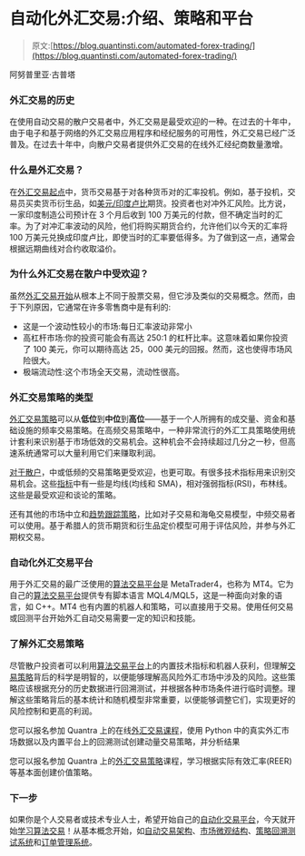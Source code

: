 # 自动化外汇交易:介绍、策略和平台

> 原文:[https://blog.quantinsti.com/automated-forex-trading/](https://blog.quantinsti.com/automated-forex-trading/)

阿努普里亚·古普塔

### 外汇交易的历史

在使用自动交易的散户交易者中，外汇交易是最受欢迎的一种。在过去的十年中，由于电子和基于网络的外汇交易应用程序和经纪服务的可用性，外汇交易已经广泛普及。在过去十年中，向散户交易者提供外汇交易的在线外汇经纪商数量激增。

### 什么是外汇交易？

在[外汇交易起点](https://quantra.quantinsti.com/course/Value-Strategy-Forex)中，货币交易基于对各种货币对的汇率投机。例如，基于投机，交易员买卖货币衍生品，如[美元/印度卢比](https://blog.quantinsti.com/usdinr-option-payoff-excel-model/)期货。投资者也对冲外汇风险。比方说，一家印度制造公司预计在 3 个月后收到 100 万美元的付款，但不确定当时的汇率。为了对冲汇率波动的风险，他们将购买期货合约，允许他们以今天的汇率将 100 万美元兑换成印度卢比，即使当时的汇率要低得多。为了做到这一点，通常会根据远期曲线对合约收取溢价。

### 为什么外汇交易在散户中受欢迎？

虽然[外汇交易开始](https://quantra.quantinsti.com/course/Value-Strategy-Forex)从根本上不同于股票交易，但它涉及类似的交易概念。然而，由于下列原因，它通常在许多零售商中是有利的:

*   这是一个波动性较小的市场:每日汇率波动非常小
*   高杠杆市场:你的投资可能会有高达 250:1 的杠杆比率。这意味着如果你投资了 100 美元，你可以期待高达 25，000 美元的回报。然而，这也使得市场风险很大。
*   极端流动性:这个市场全天交易，流动性很高。

### 外汇交易策略的类型

[外汇交易策略](https://quantra.quantinsti.com/course/Value-Strategy-Forex)可以从**低位**到**中位**到**高位**——基于一个人所拥有的成交量、资金和基础设施的频率交易策略。在高频交易策略中，一种非常流行的外汇工具策略使用统计套利来识别基于市场低效的交易机会。这种机会不会持续超过几分之一秒，但高速系统通常可以大量利用它们来赚取利润。

[对于散户](https://blog.quantinsti.com/algorithmic-trading-retail-traders/)，中或低频的交易策略更受欢迎，也更可取。有很多技术指标用来识别交易机会。这些[指标](https://blog.quantinsti.com/build-technical-indicators-in-python/)中有一些是均线(均线和 SMA)，相对强弱指标(RSI)，布林线。这些是最受欢迎和谈论的策略。

还有其他的市场中立和[趋势跟踪策略](https://blog.quantinsti.com/strategy-using-trend-following-indicators-macd-st-adx/)，比如对子交易和海龟交易模型，中频交易者可以使用。基于希腊人的货币期货和衍生品定价模型可用于评估风险，并参与外汇期权交易。

### 自动化外汇交易平台

用于外汇交易的最广泛使用的[算法交易平台](https://blog.quantinsti.com/top-algo-trading-platforms-india/)是 MetaTrader4，也称为 MT4。它为自己的[算法交易平台](https://blog.quantinsti.com/top-algo-trading-platforms-india/)提供专有脚本语言 MQL4/MQL5，这是一种面向对象的语言，如 C++。MT4 也有内置的机器人和策略，可以直接用于交易。使用任何交易或回测平台开始外汇自动交易需要一定的知识和技能。

### 了解外汇交易策略

尽管散户投资者可以利用[算法交易平台](https://blog.quantinsti.com/top-algo-trading-platforms-india/)上的内置技术指标和机器人获利，但理解[交易策略](https://blog.quantinsti.com/algorithmic-trading-strategies/)背后的科学是明智的，以便能够理解高风险外汇市场中涉及的风险。这些策略应该根据充分的历史数据进行回溯测试，并根据各种市场条件进行临时调整。理解这些策略背后的基本统计和随机模型非常重要，以便能够调整它们，实现更好的风险控制和更高的利润。

您可以报名参加 Quantra 上的在线[外汇交易课程](https://quantra.quantinsti.com/course/momentum-trading-forex)，使用 Python 中的真实外汇市场数据以及内置平台上的回溯测试创建动量交易策略，并分析结果

您可以报名参加 Quantra 上的[外汇交易策略](https://quantra.quantinsti.com/course/Value-Strategy-Forex)课程，学习根据实际有效汇率(REER)等基本面创建价值策略。

### 下一步

如果你是个人交易者或技术专业人士，希望开始自己的[自动化交易平台](https://blog.quantinsti.com/setting-up-an-algo-trading-desk/)，今天就开始[学习算法交易](https://www.quantinsti.com/courses/epat/)！从基本概念开始，如[自动交易架构](https://blog.quantinsti.com/algorithmic-trading-system-architecture/)、[市场微观结构](https://blog.quantinsti.com/market-microstructure/)、[策略回溯测试系统](https://blog.quantinsti.com/backtesting/)和[订单管理系统](https://blog.quantinsti.com/automated-trading-order-management-system/)。